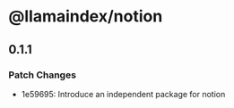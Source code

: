 # @llamaindex/notion

## 0.1.1

### Patch Changes

- 1e59695: Introduce an independent package for notion
